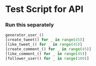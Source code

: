 # Test Script for API

### Run this separately

```python
generator_user_()
[create_tweet() for _ in range(45)]
[like_tweet_() for _ in range(45)]
[create_comment_() for _ in range(45)]
[like_comment_() for _ in range(45)]
[follower_user() for _ in range(100)]
```